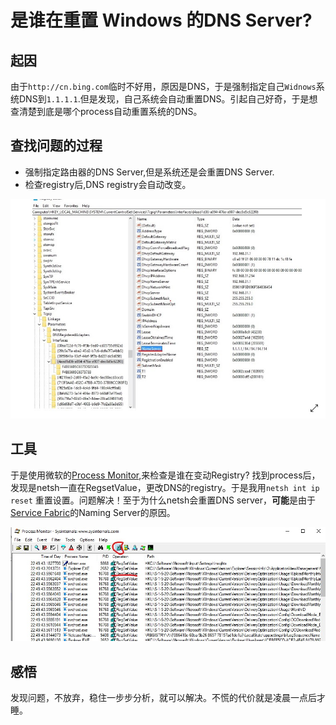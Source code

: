 # 是谁在重置 Windows 的DNS Server?

## 起因

由于`http://cn.bing.com`临时不好用，原因是DNS，于是强制指定自己`Widnows`系统DNS到`1.1.1.1`.但是发现，自己系统会自动重置DNS。引起自己好奇，于是想查清楚到底是哪个process自动重置系统的DNS。

## 查找问题的过程

- 强制指定路由器的DNS Server,但是系统还是会重置DNS Server.
- 检查registry后,DNS registry会自动改变。

![DNS](../Miscellaneous/data/DNSRegistry.jpg)

## 工具

于是使用微软的[Process Monitor](https://docs.microsoft.com/zh-cn/sysinternals/downloads/procmon),来检查是谁在变动Registry?
找到process后，发现是netsh一直在RegsetValue，更改DNS的registry。于是我用`netsh int ip reset` 重置设置。问题解决！至于为什么netsh会重置DNS server，**可能**是由于[Service Fabric](https://azure.microsoft.com/en-us/services/service-fabric/)的Naming Server的原因。

![Process Monitor](../Miscellaneous/data/processmon.jpg)

## 感悟

发现问题，不放弃，稳住一步步分析，就可以解决。不慌的代价就是凌晨一点后才睡。
